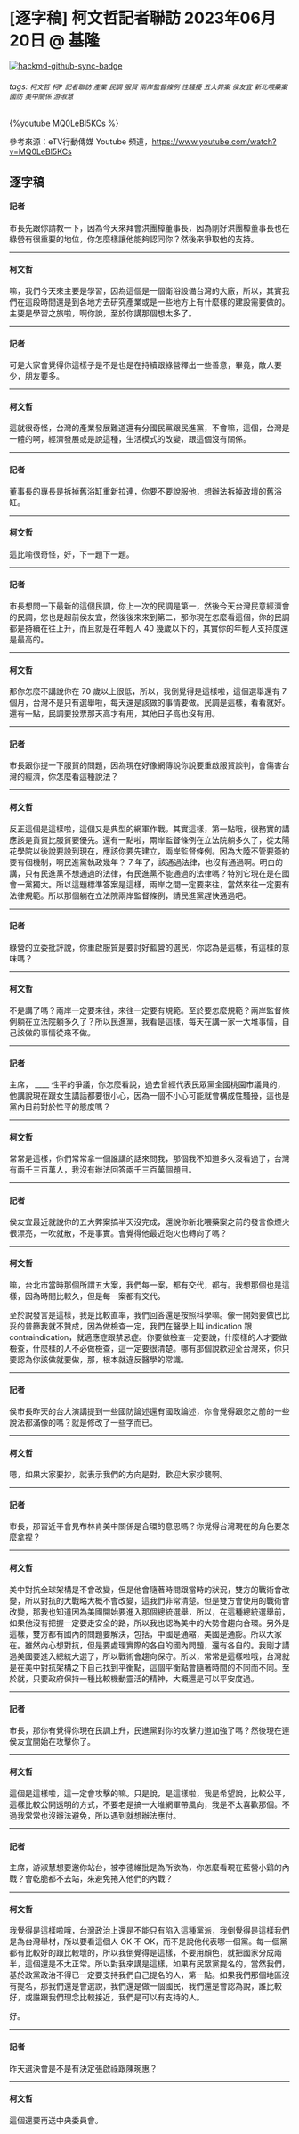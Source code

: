 # [逐字稿] 柯文哲記者聯訪 2023年06月20日 @ 基隆

[![hackmd-github-sync-badge](https://hackmd.io/fNlSyBRbSeaqx65Oql8YkA/badge)](https://hackmd.io/fNlSyBRbSeaqx65Oql8YkA)


###### tags: `柯文哲` `柯P` `記者聯訪` `產業` `民調` `服貿` `兩岸監督條例` `性騷擾` `五大弊案` `侯友宜` `新北喂藥案` `國防` `美中關係` `游淑慧`

{%youtube MQ0LeBl5KCs %}

參考來源：eTV行動傳媒 Youtube 頻道，https://www.youtube.com/watch?v=MQ0LeBl5KCs

## 逐字稿

#### 記者

市長先跟你請教一下，因為今天來拜會洪團樟董事長，因為剛好洪團樟董事長也在綠營有很重要的地位，你怎麼樣讓他能夠認同你？然後來爭取他的支持。

---

#### 柯文哲

嘛，我們今天來主要是學習，因為這個是一個衛浴設備台灣的大廠，所以，其實我們在這段時間還是到各地方去研究產業或是一些地方上有什麼樣的建設需要做的。主要是學習之旅啦，啊你說，至於你講那個想太多了。

---

#### 記者

可是大家會覺得你這樣子是不是也是在持續跟綠營釋出一些善意，畢竟，敵人要少，朋友要多。

---

#### 柯文哲

這就很奇怪，台灣的產業發展難道還有分國民黨跟民進黨，不會嘛，這個，台灣是一體的啊，經濟發展或是說這種，生活模式的改變，跟這個沒有關係。

---

#### 記者

董事長的專長是拆掉舊浴缸重新拉連，你要不要說服他，想辦法拆掉政壇的舊浴缸。

---

#### 柯文哲

這比喻很奇怪，好，下一題下一題。

---

#### 記者

市長想問一下最新的這個民調，你上一次的民調是第一，然後今天台灣民意經濟會的民調，您也是超前侯友宜，然後後來來到第二，那你現在怎麼看這個，你的民調都是持續在往上升，而且就是在年輕人 40 幾歲以下的，其實你的年輕人支持度還是最高的。

---

#### 柯文哲

那你怎麼不講說你在 70 歲以上很低，所以，我倒覺得是這樣啦，這個選舉還有 7 個月，台灣不是只有選舉啦，每天還是該做的事情要做。民調是這樣，看看就好。還有一點，民調要投票那天高才有用，其他日子高也沒有用。

---

#### 記者

市長跟你提一下服貿的問題，因為現在好像網傳說你說要重啟服貿談判，會傷害台灣的經濟，你怎麼看這種說法？

---

#### 柯文哲

反正這個是這樣啦，這個又是典型的網軍作戰。其實這樣，第一點哦，很務實的講應該是貨貿比服貿要優先。還有一點啦，兩岸監督條例在立法院躺多久了，從太陽花學院以後說要設到現在，應該你要先建立，兩岸監督條例。因為大陸不管要簽約要有個機制，啊民進黨執政幾年？ 7 年了，該通過法律，也沒有通過啊。明白的講，只有民進黨不想通過的法律，有民進黨不能通過的法律嗎？特別它現在是在國會一黨獨大。所以這題標準答案是這樣，兩岸之間一定要來往，當然來往一定要有法律規範。所以那個躺在立法院兩岸監督條例，請民進黨趕快通過吧。

---

#### 記者

綠營的立委批評說，你重啟服貿是要討好藍營的選民，你認為是這樣，有這樣的意味嗎？

---

#### 柯文哲

不是講了嗎？兩岸一定要來往，來往一定要有規範。至於要怎麼規範？兩岸監督條例躺在立法院躺多久了？所以民進黨，我看是這樣，每天在講一家一大堆事情，自己該做的事情從來不做。

---

#### 記者

主席， ____ 性平的爭議，你怎麼看說，過去曾經代表民眾黨全國桃園市議員的，他講說現在跟女生講話都要很小心，因為一個不小心可能就會構成性騷擾，這也是黨內目前對於性平的態度嗎？

---

#### 柯文哲

常常是這樣，你們常常拿一個誰講的話來問我，那個我不知道多久沒看過了，台灣有兩千三百萬人，我沒有辦法回答兩千三百萬個題目。

---

#### 記者

侯友宜最近就說你的五大弊案搞半天沒完成，還說你新北喂藥案之前的發言像煙火很漂亮，一吹就散，不是事實。會覺得他最近砲火也轉向了嗎？

---

#### 柯文哲

嘛，台北市當時那個所謂五大案，我們每一案，都有交代，都有。我想那個也是這樣，因為時間比較久，但是每一案都有交代。

至於說發言是這樣，我是比較直率，我們回答還是按照科學嘛。像一開始要做巴比妥的普篩我就不贊成，因為做檢查一定，我們在醫學上叫 indication 跟 contraindication，就適應症跟禁忌症。你要做檢查一定要說，什麼樣的人才要做檢查，什麼樣的人不必做檢查，這一定要很清楚。哪有那個說歡迎全台灣來，你只要認為你該做就要做，那，根本就違反醫學的常識。

---

#### 記者

侯市長昨天的台大演講提到一些國防論述還有國政論述，你會覺得跟您之前的一些說法都滿像的嗎？就是修改了一些字而已。

---

#### 柯文哲

嗯，如果大家要抄，就表示我們的方向是對，歡迎大家抄襲啊。

---

#### 記者

市長，那習近平會見布林肯美中關係是合環的意思嗎？你覺得台灣現在的角色要怎麼拿捏？

---

#### 柯文哲

美中對抗全球架構是不會改變，但是他會隨著時間跟當時的狀況，雙方的戰術會改變，所以對抗的大戰略大概不會改變，這我們非常清楚。但是雙方會使用的戰術會改變，那我也知道因為美國開始要進入那個總統選舉，所以，在這種總統選舉前，如果他沒有把握一定要走安全的路，所以我也認為美中的大勢會趨向合環。另外是這樣，雙方都有國內的問題要解決，包括，中國是通縮，美國是通膨。所以大家在。雖然內心想對抗，但是要處理實際的各自的國內問題，還有各自的。我剛才講過美國要進入總統大選了，所以戰術會趨向保守。所以，常常是這樣啦哦，台灣就是在美中對抗架構之下自己找到平衡點，這個平衡點會隨著時間的不同而不同。至於就，只要政府保持一種比較機動靈活的精神，大概還是可以平安度過。

---

#### 記者

市長，那你有覺得你現在民調上升，民進黨對你的攻擊力道加強了嗎？然後現在連侯友宜開始在攻擊你了。

---

#### 柯文哲

這個是這樣啦，這一定會攻擊的嘛。只是說，是這樣啦，我是希望說，比較公平，這樣比較公開透明的方式，不要老是搞一大堆網軍帶風向，我是不太喜歡那個。不過我常常也沒辦法避免，所以遇到就想辦法應付。

---

#### 記者

主席，游淑慧想要邀你站台，被李德維批是為所欲為，你怎麼看現在藍營小鷄的內戰？會乾脆都不去站，來避免捲入他們的內戰？

---

#### 柯文哲

我覺得是這樣啦哦，台灣政治上還是不能只有陷入這種黨派，我倒覺得是這樣我們是為台灣舉材，所以要看這個人 OK 不 OK，而不是說他代表哪一個黨。每一個黨都有比較好的跟比較壞的，所以我倒覺得是這樣，不要用顏色，就把國家分成兩半，這個還是不太正常。所以對我來講是這樣，如果有民眾黨提名的，當然我們，基於政黨政治不得已一定要支持我們自己提名的人，第一點。如果我們那個地區沒有提名，那我們還是會選說，我們還是做一個國民，我們還是會認為說，誰比較好，或誰跟我們理念比較接近，我們是可以有支持的人。

好。

---

#### 記者

昨天選決會是不是有決定張啟祿跟陳琬惠？

---

#### 柯文哲

這個還要再送中央委員會。
